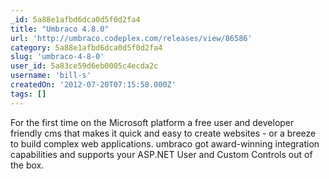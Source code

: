 ```yaml
---
_id: 5a88e1afbd6dca0d5f0d2fa4
title: "Umbraco 4.8.0"
url: 'http://umbraco.codeplex.com/releases/view/86586'
category: 5a88e1afbd6dca0d5f0d2fa4
slug: 'umbraco-4-8-0'
user_id: 5a83ce59d6eb0005c4ecda2c
username: 'bill-s'
createdOn: '2012-07-20T07:15:58.000Z'
tags: []
---
```


For the first time on the Microsoft platform a free user and developer friendly cms that makes it quick and easy to create websites - or a breeze to build complex web applications. umbraco got award-winning integration capabilities and supports your ASP.NET User and Custom Controls out of the box.
